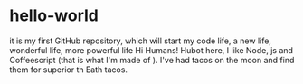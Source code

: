 # hello-world
it is my first GitHub repository, which will start my code life, a new life, wonderful life, more powerful life
Hi Humans!
Hubot here, I like Node, js and Coffeescript (that is what I'm made of ).
I've had tacos on the moon and find them for superior th Eath tacos.
